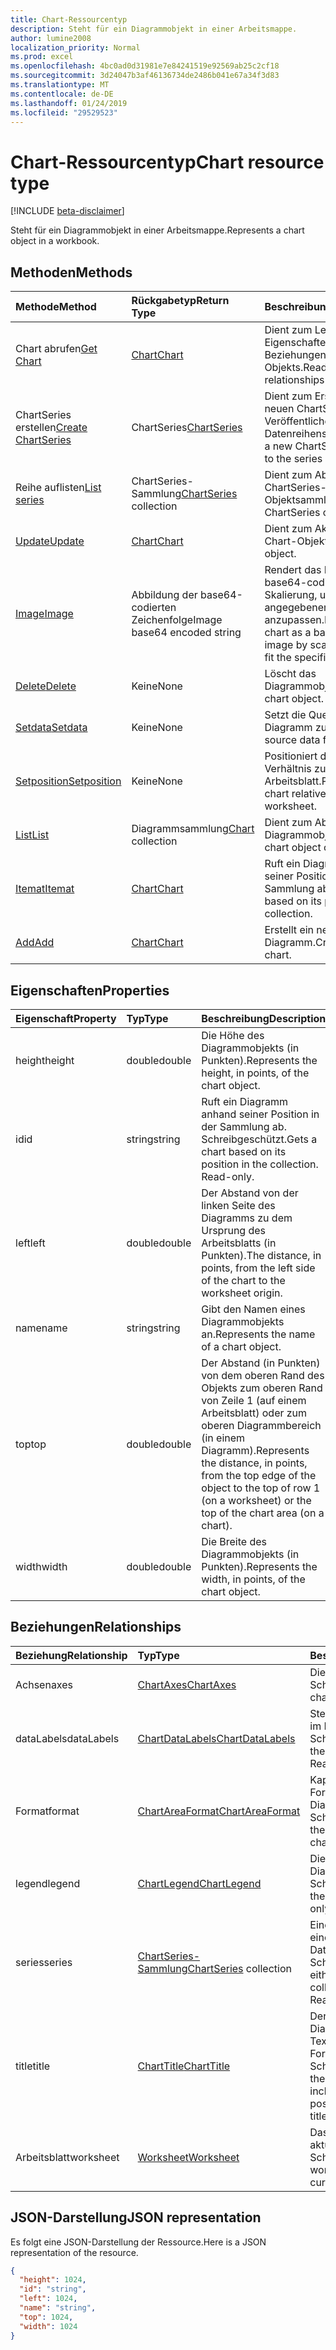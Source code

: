 ```yaml
---
title: Chart-Ressourcentyp
description: Steht für ein Diagrammobjekt in einer Arbeitsmappe.
author: lumine2008
localization_priority: Normal
ms.prod: excel
ms.openlocfilehash: 4bc0ad0d31981e7e84241519e92569ab25c2cf18
ms.sourcegitcommit: 3d24047b3af46136734de2486b041e67a34f3d83
ms.translationtype: MT
ms.contentlocale: de-DE
ms.lasthandoff: 01/24/2019
ms.locfileid: "29529523"
---
```

# <a name="chart-resource-type"></a><span data-ttu-id="18a4f-103">Chart-Ressourcentyp</span><span class="sxs-lookup"><span data-stu-id="18a4f-103">Chart resource type</span></span>

[!INCLUDE [beta-disclaimer](../../includes/beta-disclaimer.md)]

<span data-ttu-id="18a4f-104">Steht für ein Diagrammobjekt in einer Arbeitsmappe.</span><span class="sxs-lookup"><span data-stu-id="18a4f-104">Represents a chart object in a workbook.</span></span>


## <a name="methods"></a><span data-ttu-id="18a4f-105">Methoden</span><span class="sxs-lookup"><span data-stu-id="18a4f-105">Methods</span></span>

| <span data-ttu-id="18a4f-106">Methode</span><span class="sxs-lookup"><span data-stu-id="18a4f-106">Method</span></span>           | <span data-ttu-id="18a4f-107">Rückgabetyp</span><span class="sxs-lookup"><span data-stu-id="18a4f-107">Return Type</span></span>    |<span data-ttu-id="18a4f-108">Beschreibung</span><span class="sxs-lookup"><span data-stu-id="18a4f-108">Description</span></span>|
|:---------------|:--------|:----------|
|<span data-ttu-id="18a4f-109">Chart abrufen</span><span class="sxs-lookup"><span data-stu-id="18a4f-109">[Get Chart](../api/chart-get.md)</span></span> | [<span data-ttu-id="18a4f-110">Chart</span><span class="sxs-lookup"><span data-stu-id="18a4f-110">Chart</span></span>](chart.md) |<span data-ttu-id="18a4f-111">Dient zum Lesen der Eigenschaften und der Beziehungen des chart-Objekts.</span><span class="sxs-lookup"><span data-stu-id="18a4f-111">Read properties and relationships of chart object.</span></span>|
|<span data-ttu-id="18a4f-112">ChartSeries erstellen</span><span class="sxs-lookup"><span data-stu-id="18a4f-112">[Create ChartSeries](../api/chart-post-series.md)</span></span> |<span data-ttu-id="18a4f-113">ChartSeries</span><span class="sxs-lookup"><span data-stu-id="18a4f-113">[ChartSeries](chartseries.md)</span></span>| <span data-ttu-id="18a4f-114">Dient zum Erstellen einer neuen ChartSeries durch Veröffentlichen in der Datenreihensammlung.</span><span class="sxs-lookup"><span data-stu-id="18a4f-114">Create a new ChartSeries by posting to the series collection.</span></span>|
|<span data-ttu-id="18a4f-115">Reihe auflisten</span><span class="sxs-lookup"><span data-stu-id="18a4f-115">[List series](../api/chart-list-series.md)</span></span> |<span data-ttu-id="18a4f-116">ChartSeries-Sammlung</span><span class="sxs-lookup"><span data-stu-id="18a4f-116">[ChartSeries](chartseries.md) collection</span></span>| <span data-ttu-id="18a4f-117">Dient zum Abrufen einer ChartSeries-Objektsammlung.</span><span class="sxs-lookup"><span data-stu-id="18a4f-117">Get a ChartSeries object collection.</span></span>|
|[<span data-ttu-id="18a4f-118">Update</span><span class="sxs-lookup"><span data-stu-id="18a4f-118">Update</span></span>](../api/chart-update.md) | [<span data-ttu-id="18a4f-119">Chart</span><span class="sxs-lookup"><span data-stu-id="18a4f-119">Chart</span></span>](chart.md)   |<span data-ttu-id="18a4f-120">Dient zum Aktualisieren des Chart-Objekts.</span><span class="sxs-lookup"><span data-stu-id="18a4f-120">Update Chart object.</span></span> |
|[<span data-ttu-id="18a4f-121">Image</span><span class="sxs-lookup"><span data-stu-id="18a4f-121">Image</span></span>](../api/chart-image.md)|<span data-ttu-id="18a4f-122">Abbildung der base64-codierten Zeichenfolge</span><span class="sxs-lookup"><span data-stu-id="18a4f-122">Image base64 encoded string</span></span>|<span data-ttu-id="18a4f-123">Rendert das Diagramm als base64-codiertes Bild durch Skalierung, um es an die angegebenen Maße anzupassen.</span><span class="sxs-lookup"><span data-stu-id="18a4f-123">Renders the chart as a base64-encoded image by scaling the chart to fit the specified dimensions.</span></span>|
|[<span data-ttu-id="18a4f-124">Delete</span><span class="sxs-lookup"><span data-stu-id="18a4f-124">Delete</span></span>](../api/chart-delete.md)|<span data-ttu-id="18a4f-125">Keine</span><span class="sxs-lookup"><span data-stu-id="18a4f-125">None</span></span>|<span data-ttu-id="18a4f-126">Löscht das Diagrammobjekt.</span><span class="sxs-lookup"><span data-stu-id="18a4f-126">Deletes the chart object.</span></span>|
|[<span data-ttu-id="18a4f-127">Setdata</span><span class="sxs-lookup"><span data-stu-id="18a4f-127">Setdata</span></span>](../api/chart-setdata.md)|<span data-ttu-id="18a4f-128">Keine</span><span class="sxs-lookup"><span data-stu-id="18a4f-128">None</span></span>|<span data-ttu-id="18a4f-129">Setzt die Quelldaten für das Diagramm zurück.</span><span class="sxs-lookup"><span data-stu-id="18a4f-129">Resets the source data for the chart.</span></span>|
|[<span data-ttu-id="18a4f-130">Setposition</span><span class="sxs-lookup"><span data-stu-id="18a4f-130">Setposition</span></span>](../api/chart-setposition.md)|<span data-ttu-id="18a4f-131">Keine</span><span class="sxs-lookup"><span data-stu-id="18a4f-131">None</span></span>|<span data-ttu-id="18a4f-132">Positioniert das Diagramm im Verhältnis zu den Zellen im Arbeitsblatt.</span><span class="sxs-lookup"><span data-stu-id="18a4f-132">Positions the chart relative to cells on the worksheet.</span></span>|
|[<span data-ttu-id="18a4f-133">List</span><span class="sxs-lookup"><span data-stu-id="18a4f-133">List</span></span>](../api/chart-list.md) | <span data-ttu-id="18a4f-134">Diagrammsammlung</span><span class="sxs-lookup"><span data-stu-id="18a4f-134">[Chart](chart.md) collection</span></span> |<span data-ttu-id="18a4f-135">Dient zum Abrufen der Diagrammobjeksammlung.</span><span class="sxs-lookup"><span data-stu-id="18a4f-135">Get chart object collection.</span></span> |
|[<span data-ttu-id="18a4f-136">Itemat</span><span class="sxs-lookup"><span data-stu-id="18a4f-136">Itemat</span></span>](../api/chartcollection-itemat.md)|[<span data-ttu-id="18a4f-137">Chart</span><span class="sxs-lookup"><span data-stu-id="18a4f-137">Chart</span></span>](chart.md)|<span data-ttu-id="18a4f-138">Ruft ein Diagramm anhand seiner Position in der Sammlung ab.</span><span class="sxs-lookup"><span data-stu-id="18a4f-138">Gets a chart based on its position in the collection.</span></span>|
|[<span data-ttu-id="18a4f-139">Add</span><span class="sxs-lookup"><span data-stu-id="18a4f-139">Add</span></span>](../api/chartcollection-add.md)|[<span data-ttu-id="18a4f-140">Chart</span><span class="sxs-lookup"><span data-stu-id="18a4f-140">Chart</span></span>](chart.md)|<span data-ttu-id="18a4f-141">Erstellt ein neues Diagramm.</span><span class="sxs-lookup"><span data-stu-id="18a4f-141">Creates a new chart.</span></span>|

## <a name="properties"></a><span data-ttu-id="18a4f-142">Eigenschaften</span><span class="sxs-lookup"><span data-stu-id="18a4f-142">Properties</span></span>
| <span data-ttu-id="18a4f-143">Eigenschaft</span><span class="sxs-lookup"><span data-stu-id="18a4f-143">Property</span></span>     | <span data-ttu-id="18a4f-144">Typ</span><span class="sxs-lookup"><span data-stu-id="18a4f-144">Type</span></span>   |<span data-ttu-id="18a4f-145">Beschreibung</span><span class="sxs-lookup"><span data-stu-id="18a4f-145">Description</span></span>|
|:---------------|:--------|:----------|
|<span data-ttu-id="18a4f-146">height</span><span class="sxs-lookup"><span data-stu-id="18a4f-146">height</span></span>|<span data-ttu-id="18a4f-147">double</span><span class="sxs-lookup"><span data-stu-id="18a4f-147">double</span></span>|<span data-ttu-id="18a4f-148">Die Höhe des Diagrammobjekts (in Punkten).</span><span class="sxs-lookup"><span data-stu-id="18a4f-148">Represents the height, in points, of the chart object.</span></span>|
|<span data-ttu-id="18a4f-149">id</span><span class="sxs-lookup"><span data-stu-id="18a4f-149">id</span></span>|<span data-ttu-id="18a4f-150">string</span><span class="sxs-lookup"><span data-stu-id="18a4f-150">string</span></span>|<span data-ttu-id="18a4f-p101">Ruft ein Diagramm anhand seiner Position in der Sammlung ab. Schreibgeschützt.</span><span class="sxs-lookup"><span data-stu-id="18a4f-p101">Gets a chart based on its position in the collection. Read-only.</span></span>|
|<span data-ttu-id="18a4f-153">left</span><span class="sxs-lookup"><span data-stu-id="18a4f-153">left</span></span>|<span data-ttu-id="18a4f-154">double</span><span class="sxs-lookup"><span data-stu-id="18a4f-154">double</span></span>|<span data-ttu-id="18a4f-155">Der Abstand von der linken Seite des Diagramms zu dem Ursprung des Arbeitsblatts (in Punkten).</span><span class="sxs-lookup"><span data-stu-id="18a4f-155">The distance, in points, from the left side of the chart to the worksheet origin.</span></span>|
|<span data-ttu-id="18a4f-156">name</span><span class="sxs-lookup"><span data-stu-id="18a4f-156">name</span></span>|<span data-ttu-id="18a4f-157">string</span><span class="sxs-lookup"><span data-stu-id="18a4f-157">string</span></span>|<span data-ttu-id="18a4f-158">Gibt den Namen eines Diagrammobjekts an.</span><span class="sxs-lookup"><span data-stu-id="18a4f-158">Represents the name of a chart object.</span></span>|
|<span data-ttu-id="18a4f-159">top</span><span class="sxs-lookup"><span data-stu-id="18a4f-159">top</span></span>|<span data-ttu-id="18a4f-160">double</span><span class="sxs-lookup"><span data-stu-id="18a4f-160">double</span></span>|<span data-ttu-id="18a4f-161">Der Abstand (in Punkten) von dem oberen Rand des Objekts zum oberen Rand von Zeile 1 (auf einem Arbeitsblatt) oder zum oberen Diagrammbereich (in einem Diagramm).</span><span class="sxs-lookup"><span data-stu-id="18a4f-161">Represents the distance, in points, from the top edge of the object to the top of row 1 (on a worksheet) or the top of the chart area (on a chart).</span></span>|
|<span data-ttu-id="18a4f-162">width</span><span class="sxs-lookup"><span data-stu-id="18a4f-162">width</span></span>|<span data-ttu-id="18a4f-163">double</span><span class="sxs-lookup"><span data-stu-id="18a4f-163">double</span></span>|<span data-ttu-id="18a4f-164">Die Breite des Diagrammobjekts (in Punkten).</span><span class="sxs-lookup"><span data-stu-id="18a4f-164">Represents the width, in points, of the chart object.</span></span>|

## <a name="relationships"></a><span data-ttu-id="18a4f-165">Beziehungen</span><span class="sxs-lookup"><span data-stu-id="18a4f-165">Relationships</span></span>
| <span data-ttu-id="18a4f-166">Beziehung</span><span class="sxs-lookup"><span data-stu-id="18a4f-166">Relationship</span></span> | <span data-ttu-id="18a4f-167">Typ</span><span class="sxs-lookup"><span data-stu-id="18a4f-167">Type</span></span>   |<span data-ttu-id="18a4f-168">Beschreibung</span><span class="sxs-lookup"><span data-stu-id="18a4f-168">Description</span></span>|
|:---------------|:--------|:----------|
|<span data-ttu-id="18a4f-169">Achsen</span><span class="sxs-lookup"><span data-stu-id="18a4f-169">axes</span></span>|[<span data-ttu-id="18a4f-170">ChartAxes</span><span class="sxs-lookup"><span data-stu-id="18a4f-170">ChartAxes</span></span>](chartaxes.md)|<span data-ttu-id="18a4f-p102">Die Achsen des Diagramms. Schreibgeschützt.</span><span class="sxs-lookup"><span data-stu-id="18a4f-p102">Represents chart axes. Read-only.</span></span>|
|<span data-ttu-id="18a4f-173">dataLabels</span><span class="sxs-lookup"><span data-stu-id="18a4f-173">dataLabels</span></span>|[<span data-ttu-id="18a4f-174">ChartDataLabels</span><span class="sxs-lookup"><span data-stu-id="18a4f-174">ChartDataLabels</span></span>](chartdatalabels.md)|<span data-ttu-id="18a4f-p103">Stellt die Datenbeschriftungen im Diagramm dar. Schreibgeschützt.</span><span class="sxs-lookup"><span data-stu-id="18a4f-p103">Represents the datalabels on the chart. Read-only.</span></span>|
|<span data-ttu-id="18a4f-177">Format</span><span class="sxs-lookup"><span data-stu-id="18a4f-177">format</span></span>|[<span data-ttu-id="18a4f-178">ChartAreaFormat</span><span class="sxs-lookup"><span data-stu-id="18a4f-178">ChartAreaFormat</span></span>](chartareaformat.md)|<span data-ttu-id="18a4f-p104">Kapselt die Formateigenschaften für den Diagrammbereich. Schreibgeschützt.</span><span class="sxs-lookup"><span data-stu-id="18a4f-p104">Encapsulates the format properties for the chart area. Read-only.</span></span>|
|<span data-ttu-id="18a4f-181">legend</span><span class="sxs-lookup"><span data-stu-id="18a4f-181">legend</span></span>|[<span data-ttu-id="18a4f-182">ChartLegend</span><span class="sxs-lookup"><span data-stu-id="18a4f-182">ChartLegend</span></span>](chartlegend.md)|<span data-ttu-id="18a4f-p105">Die Legende für das Diagramm. Schreibgeschützt.</span><span class="sxs-lookup"><span data-stu-id="18a4f-p105">Represents the legend for the chart. Read-only.</span></span>|
|<span data-ttu-id="18a4f-185">series</span><span class="sxs-lookup"><span data-stu-id="18a4f-185">series</span></span>|<span data-ttu-id="18a4f-186">[ChartSeries-Sammlung](chartseries.md)</span><span class="sxs-lookup"><span data-stu-id="18a4f-186">[ChartSeries](chartseries.md) collection</span></span>|<span data-ttu-id="18a4f-p106">Eine einzelne Datenreihe oder eine Sammlung von Datenreihen im Diagramm. Schreibgeschützt.</span><span class="sxs-lookup"><span data-stu-id="18a4f-p106">Represents either a single series or collection of series in the chart. Read-only.</span></span>|
|<span data-ttu-id="18a4f-189">title</span><span class="sxs-lookup"><span data-stu-id="18a4f-189">title</span></span>|[<span data-ttu-id="18a4f-190">ChartTitle</span><span class="sxs-lookup"><span data-stu-id="18a4f-190">ChartTitle</span></span>](charttitle.md)|<span data-ttu-id="18a4f-p107">Der Titel des angegebenen Diagramms, einschließlich Text, Sichtbarkeit, Position und Formatierung des Titels. Schreibgeschützt.</span><span class="sxs-lookup"><span data-stu-id="18a4f-p107">Represents the title of the specified chart, including the text, visibility, position and formating of the title. Read-only.</span></span>|
|<span data-ttu-id="18a4f-193">Arbeitsblatt</span><span class="sxs-lookup"><span data-stu-id="18a4f-193">worksheet</span></span>|[<span data-ttu-id="18a4f-194">Worksheet</span><span class="sxs-lookup"><span data-stu-id="18a4f-194">Worksheet</span></span>](worksheet.md)|<span data-ttu-id="18a4f-p108">Das Arbeitsblatt, das das aktuelle Diagramm enthält. Schreibgeschützt.</span><span class="sxs-lookup"><span data-stu-id="18a4f-p108">The worksheet containing the current chart. Read-only.</span></span>|

## <a name="json-representation"></a><span data-ttu-id="18a4f-197">JSON-Darstellung</span><span class="sxs-lookup"><span data-stu-id="18a4f-197">JSON representation</span></span>

<span data-ttu-id="18a4f-198">Es folgt eine JSON-Darstellung der Ressource.</span><span class="sxs-lookup"><span data-stu-id="18a4f-198">Here is a JSON representation of the resource.</span></span>

<!-- {
  "blockType": "resource",
  "optionalProperties": [

  ],
  "@odata.type": "microsoft.graph.chart"
}-->

```json
{
  "height": 1024,
  "id": "string",
  "left": 1024,
  "name": "string",
  "top": 1024,
  "width": 1024
}

```

<!-- uuid: 8fcb5dbc-d5aa-4681-8e31-b001d5168d79
2015-10-25 14:57:30 UTC -->
<!--
{
  "type": "#page.annotation",
  "description": "Chart resource",
  "keywords": "",
  "section": "documentation",
  "tocPath": "",
  "suppressions": [
    "Error: /api-reference/beta/resources/chart.md:\r\n      Exception processing links.\r\n    System.ArgumentException: Link Definition was null. Link text: !INCLUDE [beta-disclaimer](../../includes/beta-disclaimer.md)\r\n      at ApiDoctor.Validation.DocFile.get_LinkDestinations()\r\n      at ApiDoctor.Validation.DocSet.ValidateLinks(Boolean includeWarnings, String[] relativePathForFiles, IssueLogger issues, Boolean requireFilenameCaseMatch, Boolean printOrphanedFiles)"
  ]
}
-->
